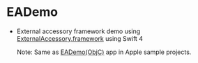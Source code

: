 # EADemo

* External accessory framework demo using [ExternalAccessory.framework](https://developer.apple.com/documentation/externalaccessory) using Swift 4

  Note: Same as [EADemo(ObjC)](https://developer.apple.com/library/content/samplecode/EADemo/Introduction/Intro.html) app in    Apple sample projects.
